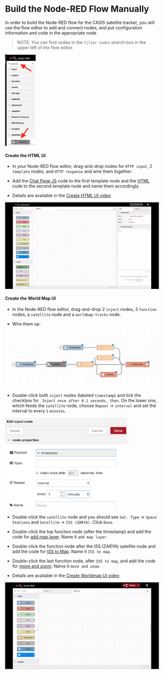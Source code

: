 # Build the Node-RED Flow Manually

In order to build the Node-RED flow for the CASIS satellite tracker, you will use the flow editor to add and connect nodes, and put configuration information and code in the appropriate node.

> NOTE: You can find nodes in the `filter nodes` search box in the upper left of the flow editor.

<p align="left">
  <img width="100" height="300" src="https://github.com/IBM/pattern-images/blob/master/node-red/NodeREDfilterNodes.png">
</p>

#### Create the HTML UI

* In your Node-RED flow editor, drag-and-drop nodes for `HTTP input`, 2 `template` nodes, and `HTTP response` and wire them together.

* Add the [Chat Page JS](../data/nodeContent/ChatPageJS.js) code to the first template node and the [HTML](../data/nodeContent/index.html) code to the second template node and name them accordingly.

* Details are available in the [Create HTML UI video](https://ibm.box.com/s/bqxloubya8slsuh358jtyq1bu4toamx7)

![video-to-gif](source/video/createFlowHTTPui_1.gif)

#### Create the World Map UI

* In the Node-RED flow editor, drag-and-drop 2 `inject` nodes, 3 `function` nodes, a `satellite` node and a `worldmap-tracks` node.

* Wire them up:

![](source/images/WorldmapUIwiring.png)

* Double-click both `inject` nodes (labeled `timestamp`) and tick the checkbox for ` Inject once after 0.1 seconds, then`. On the lower one, which feeds the `satellite` node, choose `Repeat` -> `interval` and set the interval to every `1` `minutes`.

<p align="left">
  <img width="400" height="300" src="source/images/NodeREDinjectEveryMinute.png">
</p>

* Double-click the `satellite` node and you should see `Sat. Type` -> `Space Stations` and `Satellite` -> `ISS (ZARYA)`. Click `Done`.

* Double-click the top function node (after the timestamp) and add the code for [add map layer](../data/nodeContent/addMapLayer.js). Name it `add map layer`.

* Double-click the function node after the ISS (ZARYA) satellite node and add the code for [ISS to Map](../data/nodeContent/ISStoMap.js). Name it `ISS to map`.

* Double-click the last function node, after `ISS to map`, and add the code for [move and zoom](..data/nodeContent/moveAndZoom.js). Name it `move and zoom`.

* Details are available in the [Create Worldmap UI video](https://ibm.box.com/s/glu64qw4wfic9im642vcapgwwzn2dcvg)

![video-to-gif](source/video/createWorldmapUI.gif)
